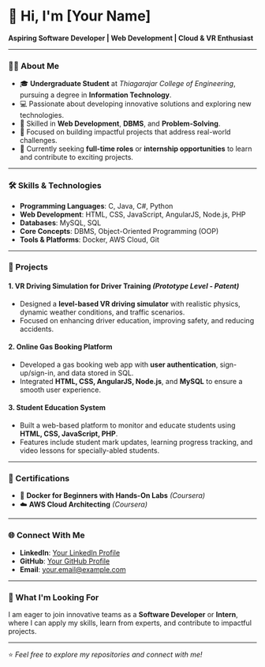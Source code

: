 # 👋 Hi, I'm [Your Name]  

**Aspiring Software Developer | Web Development | Cloud & VR Enthusiast**  

---

### 👨‍🎓 About Me  
- 🎓 **Undergraduate Student** at *Thiagarajar College of Engineering*, pursuing a degree in **Information Technology**.  
- 💻 Passionate about developing innovative solutions and exploring new technologies.  
- 🧩 Skilled in **Web Development**, **DBMS**, and **Problem-Solving**.  
- 🚀 Focused on building impactful projects that address real-world challenges.  
- 🌱 Currently seeking **full-time roles** or **internship opportunities** to learn and contribute to exciting projects.  

---

### 🛠️ Skills & Technologies  

- **Programming Languages**: C, Java, C#, Python  
- **Web Development**: HTML, CSS, JavaScript, AngularJS, Node.js, PHP  
- **Databases**: MySQL, SQL  
- **Core Concepts**: DBMS, Object-Oriented Programming (OOP)  
- **Tools & Platforms**: Docker, AWS Cloud, Git  

---

### 🚀 Projects  

#### **1. VR Driving Simulation for Driver Training** *(Prototype Level - Patent)*  
- Designed a **level-based VR driving simulator** with realistic physics, dynamic weather conditions, and traffic scenarios.  
- Focused on enhancing driver education, improving safety, and reducing accidents.  

#### **2. Online Gas Booking Platform**  
- Developed a gas booking web app with **user authentication**, sign-up/sign-in, and data stored in SQL.  
- Integrated **HTML, CSS, AngularJS, Node.js**, and **MySQL** to ensure a smooth user experience.  

#### **3. Student Education System**  
- Built a web-based platform to monitor and educate students using **HTML, CSS, JavaScript, PHP**.  
- Features include student mark updates, learning progress tracking, and video lessons for specially-abled students.  

---

### 📜 Certifications  

- 🐳 **Docker for Beginners with Hands-On Labs** *(Coursera)*  
- ☁️ **AWS Cloud Architecting** *(Coursera)*  

---

### 🌐 Connect With Me  

- **LinkedIn**: [Your LinkedIn Profile](#)  
- **GitHub**: [Your GitHub Profile](https://github.com/yourusername)  
- **Email**: your.email@example.com  

---

### 🔧 What I'm Looking For  
I am eager to join innovative teams as a **Software Developer** or **Intern**, where I can apply my skills, learn from experts, and contribute to impactful projects.  

---

⭐ *Feel free to explore my repositories and connect with me!*  
